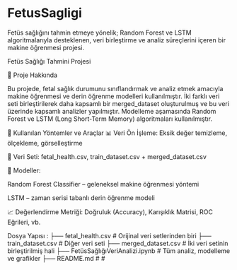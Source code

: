 # FetusSagligi
Fetüs sağlığını tahmin etmeye yönelik; Random Forest ve LSTM algoritmalarıyla desteklenen, veri birleştirme ve analiz süreçlerini içeren bir makine öğrenmesi projesi.


Fetüs Sağlığı Tahmini Projesi


📌 Proje Hakkında

Bu projede, fetal sağlık durumunu sınıflandırmak ve analiz etmek amacıyla makine öğrenmesi ve derin öğrenme modelleri kullanılmıştır. İki farklı veri seti birleştirilerek daha kapsamlı bir merged_dataset oluşturulmuş ve bu veri üzerinde kapsamlı analizler yapılmıştır. Modelleme aşamasında Random Forest ve LSTM (Long Short-Term Memory) algoritmaları kullanılmıştır.

🧪 Kullanılan Yöntemler ve Araçlar
📊 Veri Ön İşleme: Eksik değer temizleme, ölçekleme, görselleştirme

🔀 Veri Seti: fetal_health.csv, train_dataset.csv + merged_dataset.csv

🤖 Modeller:

Random Forest Classifier – geleneksel makine öğrenmesi yöntemi

LSTM – zaman serisi tabanlı derin öğrenme modeli

📈 Değerlendirme Metriği: Doğruluk (Accuracy), Karışıklık Matrisi, ROC Eğrileri, vb.

Dosya Yapısı : 
├── fetal_health.csv               # Orijinal veri setlerinden biri
├── train_dataset.csv             # Diğer veri seti
├── merged_dataset.csv            # İki veri setinin birleştirilmiş hali
├── FetüsSağlığıVeriAnalizi.ipynb # Tüm analiz, modelleme ve grafikler
├── README.md                     # 
                 # 
